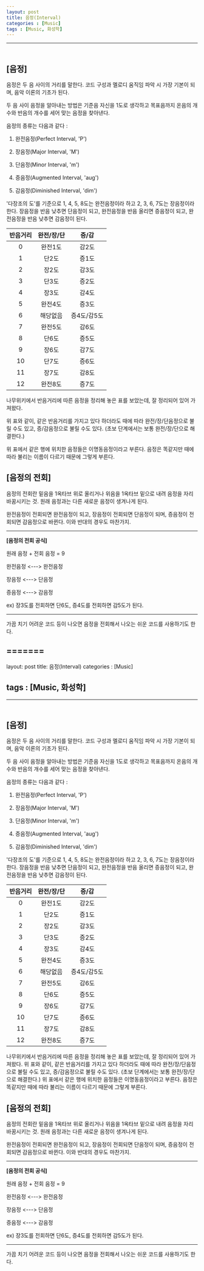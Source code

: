 ```yaml
---
layout: post
title: 음정(Interval)
categories : [Music]
tags : [Music, 화성학]
---
```


---

<span style = "line-height:50%"><br></span>

## [음정]

음정은 두 음 사이의 거리를 말한다. 코드 구성과 멜로디 움직임 파악 시 가장 기본이 되며, 음악 이론의 기초가 된다.

두 음 사이 음정을 알아내는 방법은 기준음 자신을  1도로 생각하고 목표음까지 온음의 개수와 반음의 개수를 세어 맞는 음정을 찾아낸다.

음정의 종류는 다음과 같다 :

1) 완전음정(Perfect Interval, 'P')

2) 장음정(Major Interval, 'M')

3) 단음정(Minor Interval, 'm')

4) 증음정(Augmented Interval, 'aug')

5) 감음정(Diminished Interval, 'dim')

'다장조의 도'를 기준으로 1, 4, 5, 8도는 완전음정이라 하고 2, 3, 6, 7도는 장음정이라 한다. 장음정을 반음 낮추면 단음정이 되고, 완전음정을 반음 올리면 증음정이 되고, 완전음정을 반음 낮추면 감음정이 된다.

| 반음거리 | 완전/장/단 |    증/감    |
| :------: | :--------: | :---------: |
|    0     |  완전1도   |    감2도    |
|    1     |   단2도    |    증1도    |
|    2     |   장2도    |    감3도    |
|    3     |   단3도    |    증2도    |
|    4     |   장3도    |    감4도    |
|    5     |  완전4도   |    증3도    |
|    6     |  해당없음  | 증4도/감5도 |
|    7     |  완전5도   |    감6도    |
|    8     |   단6도    |    증5도    |
|    9     |   장6도    |    감7도    |
|    10    |   단7도    |    증6도    |
|    11    |   장7도    |    감8도    |
|    12    |  완전8도   |    증7도    |

나무위키에서 반음거리에 따른 음정을 정리해 놓은 표를 보았는데, 잘 정리되어 있어 가져왔다. 

위 표와 같이, 같은 반음거리를 가지고 있다 하더라도 때에 따라 완전/장/단음정으로 불릴 수도 있고, 증/감음정으로 불릴 수도 있다. (초보 단계에서는 보통 완전/장/단으로 해결한다.)

 위 표에서 같은 행에 위치한 음정들은 이명동음정이라고 부른다. 음정은 똑같지만 때에 따라 불리는 이름이 다르기 때문에 그렇게 부른다. 



## [음정의 전회]

음정의 전회란 밑음을 1옥타브 위로 올리거나 위음을 1옥타브 밑으로 내려 음정을 자리바꿈시키는 것. 원래 음정과는 다른 새로운 음정이 생겨나게 된다.

완전음정이 전회되면 완전음정이 되고, 장음정이 전회되면 단음정이 되며, 증음정이 전회되면 감음정으로 바뀐다. 이와 반대의 경우도 마찬가지.

------

<b>[음정의 전회 공식]</b>

원래 음정 + 전회 음정 = 9

완전음정 \<---> 완전음정

장음정 \<---> 단음정

증음정 \<---> 감음정

ex) 장3도를 전회하면 단6도, 증4도를 전회하면 감5도가 된다.

------

가끔 치기 어려운 코드 등이 나오면 음정을 전회해서 나오는 쉬운 코드를 사용하기도 한다.

## =======

layout: post
title: 음정(Interval)
categories : [Music]

## tags : [Music, 화성학]

------

<span style = "line-height:50%"><br></span>

## [음정]

음정은 두 음 사이의 거리를 말한다. 코드 구성과 멜로디 움직임 파악 시 가장 기본이 되며, 음악 이론의 기초가 된다.

두 음 사이 음정을 알아내는 방법은 기준음 자신을  1도로 생각하고 목표음까지 온음의 개수와 반음의 개수를 세어 맞는 음정을 찾아낸다.

음정의 종류는 다음과 같다 :

1) 완전음정(Perfect Interval, 'P')

2) 장음정(Major Interval, 'M')

3) 단음정(Minor Interval, 'm')

4) 증음정(Augmented Interval, 'aug')

5) 감음정(Diminished Interval, 'dim')

'다장조의 도'를 기준으로 1, 4, 5, 8도는 완전음정이라 하고 2, 3, 6, 7도는 장음정이라 한다. 장음정을 반음 낮추면 단음정이 되고, 완전음정을 반음 올리면 증음정이 되고, 완전음정을 반음 낮추면 감음정이 된다.

| 반음거리 | 완전/장/단 |    증/감    |
| :------: | :--------: | :---------: |
|    0     |  완전1도   |    감2도    |
|    1     |   단2도    |    증1도    |
|    2     |   장2도    |    감3도    |
|    3     |   단3도    |    증2도    |
|    4     |   장3도    |    감4도    |
|    5     |  완전4도   |    증3도    |
|    6     |  해당없음  | 증4도/감5도 |
|    7     |  완전5도   |    감6도    |
|    8     |   단6도    |    증5도    |
|    9     |   장6도    |    감7도    |
|    10    |   단7도    |    증6도    |
|    11    |   장7도    |    감8도    |
|    12    |  완전8도   |    증7도    |

나무위키에서 반음거리에 따른 음정을 정리해 놓은 표를 보았는데, 잘 정리되어 있어 가져왔다. 위 표와 같이, 같은 반음거리를 가지고 있다 하더라도 때에 따라 완전/장/단음정으로 불릴 수도 있고, 증/감음정으로 불릴 수도 있다. (초보 단계에서는 보통 완전/장/단으로 해결한다.) 위 표에서 같은 행에 위치한 음정들은 이명동음정이라고 부른다. 음정은 똑같지만 때에 따라 불리는 이름이 다르기 때문에 그렇게 부른다. 



## [음정의 전회]

음정의 전회란 밑음을 1옥타브 위로 올리거나 위음을 1옥타브 밑으로 내려 음정을 자리바꿈시키는 것. 원래 음정과는 다른 새로운 음정이 생겨나게 된다.

완전음정이 전회되면 완전음정이 되고, 장음정이 전회되면 단음정이 되며, 증음정이 전회되면 감음정으로 바뀐다. 이와 반대의 경우도 마찬가지.

------

<b>[음정의 전회 공식]</b>

원래 음정 + 전회 음정 = 9

완전음정 \<---> 완전음정

장음정 \<---> 단음정

증음정 \<---> 감음정

ex) 장3도를 전회하면 단6도, 증4도를 전회하면 감5도가 된다.

------

가끔 치기 어려운 코드 등이 나오면 음정을 전회해서 나오는 쉬운 코드를 사용하기도 한다.